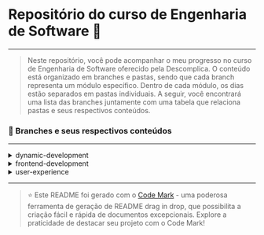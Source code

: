 
# Repositório do curso de Engenharia de Software 🚀
---
> Neste repositório, você pode acompanhar o meu progresso no curso de Engenharia de Software oferecido pela Descomplica. O conteúdo está organizado em branches e pastas, sendo que cada branch representa um módulo específico. Dentro de cada módulo, os dias estão separados em pastas individuais. A seguir, você encontrará uma lista das branches juntamente com uma tabela que relaciona pastas e seus respectivos conteúdos.

### 📂 Branches e seus respectivos conteúdos
---
<details>
<summary>dynamic-development</summary>

| Pasta  | Conteúdo                                       |
| ------ | ---------------------------------------------- |
| dia_01 | Ambientes de programação para JavaScript       |
| dia_02 | Programação com JavaScript: Conceitos          |
| dia_03 | Programando com JavaScript: primeiros comandos |
| dia_04 | Criando e manipulando arrays                   |
| dia_05 | Avançando com Arrays                           |
| dia_06 | Instruções: If e Switch                        |
| dia_07 | Instruções: For e While                        |
| dia_08 | Strings                                        |
| dia_09 | Funções e Objetos                              |
| dia_10 | Classes                                        |
| dia_11 | Manipulando Elementos do DOM                   |

</details>


<details>
<summary>frontend-development</summary>

| Pasta  | Conteúdo                          |
| ------ | --------------------------------- |
| dia_01 | Ambientes de Programação          |
| dia_02 | Conceitos básicos de HTML         |
| dia_03 | Mídias com HTML                   |
| dia_04 | Montando tabelas com HTML         |
| dia_05 | Criação de formulários com HTML   |
| dia_06 | Continuação: formulários com HTML |
| dia_07 | CSS: Entendendo sobre estilos     |
| dia_08 | CSS: Criando estilos              |
| dia_09 | Introdução ao BootStrap           |
| dia_10 | Containers com BootStrap          |

</details>

<details>
<summary>user-experience</summary>

| Pasta  | Conteúdo                                      |
| ------ | --------------------------------------------- |
| dia_01 | Experiência do Usuário (UX)                   |
| dia_02 | Interface do usuário (UI)                     |
| dia_03 | Design Thinking (Conhecimentos importantes)   |
| dia_04 | Metodologias de Design                        |
| dia_05 | Fase de empatia e definição                   |
| dia_06 | Fase de ideação                               |
| dia_07 | Fase de prototipação                          |
| dia_08 | Fase de testes                                |
| dia_09 | Princípios, stakeholders e escopo             |
| dia_10 | Gestão de tempo, custos, riscos e comunicação |
| dia_11 | Canvas de projetos                            |

</details>

---
> ⭐️ Este README foi gerado com o [Code Mark](https://codemark.com.br) - uma poderosa ferramenta de geração de README drag in drop, que possibilita a criação fácil e rápida de documentos excepcionais. Explore a praticidade de destacar seu projeto com o Code Mark!